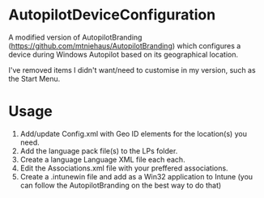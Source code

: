 # AutopilotDeviceConfiguration
A modified version of AutopilotBranding (https://github.com/mtniehaus/AutopilotBranding) which configures a device during Windows Autopilot based on its geographical location.

I've removed items I didn't want/need to customise in my version, such as the Start Menu.

# Usage
1. Add/update Config.xml with Geo ID elements for the location(s) you need.
2. Add the language pack file(s) to the LPs folder.
3. Create a language Language XML file each each.
4. Edit the Associations.xml file with your preffered associations.
5. Create a .intunewin file and add as a Win32 application to Intune (you can follow the AutopilotBranding on the best way to do that)
